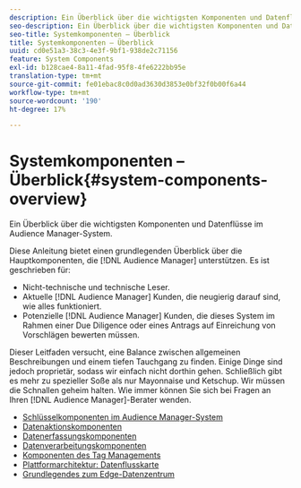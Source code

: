 ```yaml
---
description: Ein Überblick über die wichtigsten Komponenten und Datenflüsse im Audience Manager-System.
seo-description: Ein Überblick über die wichtigsten Komponenten und Datenflüsse im Audience Manager-System.
seo-title: Systemkomponenten – Überblick
title: Systemkomponenten – Überblick
uuid: cd0e51a3-38c3-4e3f-9bf1-938de2c71156
feature: System Components
exl-id: b128cae4-8a11-4fad-95f8-4fe6222bb95e
translation-type: tm+mt
source-git-commit: fe01ebac8c0d0ad3630d3853e0bf32f0b00f6a44
workflow-type: tm+mt
source-wordcount: '190'
ht-degree: 17%

---
```


# Systemkomponenten – Überblick{#system-components-overview}

Ein Überblick über die wichtigsten Komponenten und Datenflüsse im Audience Manager-System.

<!-- 

c_compintro.xml

 -->

Diese Anleitung bietet einen grundlegenden Überblick über die Hauptkomponenten, die [!DNL Audience Manager] unterstützen. Es ist geschrieben für:

* Nicht-technische und technische Leser.
* Aktuelle [!DNL Audience Manager] Kunden, die neugierig darauf sind, wie alles funktioniert.
* Potenzielle [!DNL Audience Manager] Kunden, die dieses System im Rahmen einer Due Diligence oder eines Antrags auf Einreichung von Vorschlägen bewerten müssen.

Dieser Leitfaden versucht, eine Balance zwischen allgemeinen Beschreibungen und einem tiefen Tauchgang zu finden. Einige Dinge sind jedoch proprietär, sodass wir einfach nicht dorthin gehen. Schließlich gibt es mehr zu spezieller Soße als nur Mayonnaise und Ketschup. Wir müssen die Schnallen geheim halten. Wie immer können Sie sich bei Fragen an Ihren [!DNL Audience Manager]-Berater wenden.

* [Schlüsselkomponenten im Audience Manager-System](/help/using/reference/system-components/components-stack.md)
* [Datenaktionskomponenten](/help/using/reference/system-components/components-data-action.md)
* [Datenerfassungskomponenten](/help/using/reference/system-components/components-data-collection.md)
* [Datenverarbeitungskomponenten](/help/using/reference/system-components/components-data-processing.md)
* [Komponenten des Tag Managements](/help/using/reference/system-components/components-tag-management.md)
* [Plattformarchitektur: Datenflusskarte](/help/using/reference/system-components/components-platform-architecture.md)
* [Grundlegendes zum Edge-Datenzentrum](/help/using/reference/system-components/components-edge.md)
